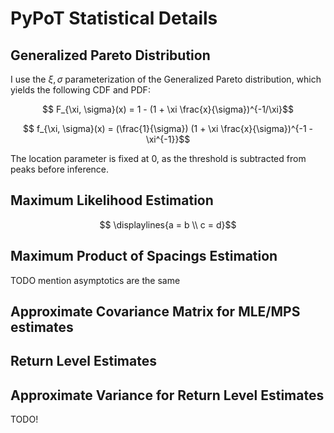 # PyPoT Statistical Details 

## Generalized Pareto Distribution

I use the $\xi, \sigma$ parameterization of the Generalized Pareto distribution, which yields the following CDF and PDF:

```math
    F_{\xi, \sigma}(x) = 1 - (1 + \xi \frac{x}{\sigma})^{-1/\xi}
```

```math
    f_{\xi, \sigma}(x) = (\frac{1}{\sigma}) (1 + \xi \frac{x}{\sigma})^{-1 - \xi^{-1}}
```

The location parameter is fixed at 0, as the threshold is subtracted from peaks before inference.

## Maximum Likelihood Estimation

```math
    \displaylines{a = b \\
     c = d}
```

## Maximum Product of Spacings Estimation

TODO mention asymptotics are the same


## Approximate Covariance Matrix for MLE/MPS estimates



## Return Level Estimates




## Approximate Variance for Return Level Estimates





TODO!